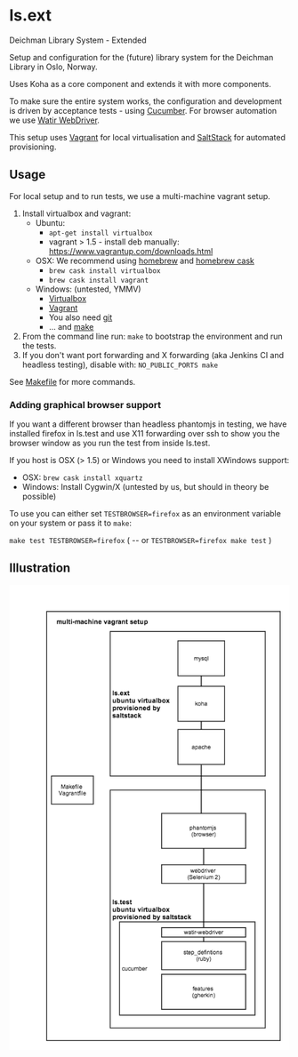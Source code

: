 ls.ext
======

Deichman Library System - Extended

Setup and configuration for the (future) library system for the Deichman
Library in Oslo, Norway.

Uses Koha as a core component and extends it with more components.

To make sure the entire system works, the configuration and development is
driven by acceptance tests - using [Cucumber](http://cukes.info/). For 
browser automation we use [Watir WebDriver](http://watirwebdriver.com).

This setup uses [Vagrant](http://www.vagrantup.com/) for local virtualisation 
and [SaltStack](http://docs.saltstack.com/) for automated provisioning.

## Usage

For local setup and to run tests, we use a multi-machine vagrant setup.

1. Install virtualbox and vagrant:
    - Ubuntu: 
        * `apt-get install virtualbox`
        * vagrant > 1.5 - install deb manually: https://www.vagrantup.com/downloads.html
    - OSX: We recommend using [homebrew](http://brew.sh/) and [homebrew cask](http://caskroom.io/)
        * `brew cask install virtualbox`
        * `brew cask install vagrant`
    - Windows: (untested, YMMV)
        * [Virtualbox](https://www.virtualbox.org/wiki/Downloads)
        * [Vagrant](https://www.vagrantup.com/downloads)
        * You also need [git](http://git-scm.com/downloads)
        * ... and [make](http://gnuwin32.sourceforge.net/downlinks/make.php)
2. From the command line run: `make` to bootstrap the environment and run the tests.
3. If you don't want port forwarding and X forwarding (aka Jenkins CI and headless testing), disable with:
   `NO_PUBLIC_PORTS make`

See [Makefile](Makefile) for more commands.

### Adding graphical browser support
If you want a different browser than headless phantomjs in testing, we have installed firefox in ls.test and use X11
forwarding over ssh to show you the browser window as you run the test from inside ls.test.

If you host is OSX (> 1.5) or Windows you need to install XWindows support:

 - OSX: `brew cask install xquartz`
 - Windows: Install Cygwin/X (untested by us, but should in theory be possible)

To use you can either set `TESTBROWSER=firefox` as an environment variable on your system or pass it to `make`:

`make test TESTBROWSER=firefox`  (  -- or  `TESTBROWSER=firefox make test` )  

## Illustration
![Alt text](stack.png?raw=true "Stack")
